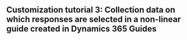 
## Customization tutorial 3: Collection data on which responses are selected in a non-linear guide created in Dynamics 365 Guides

